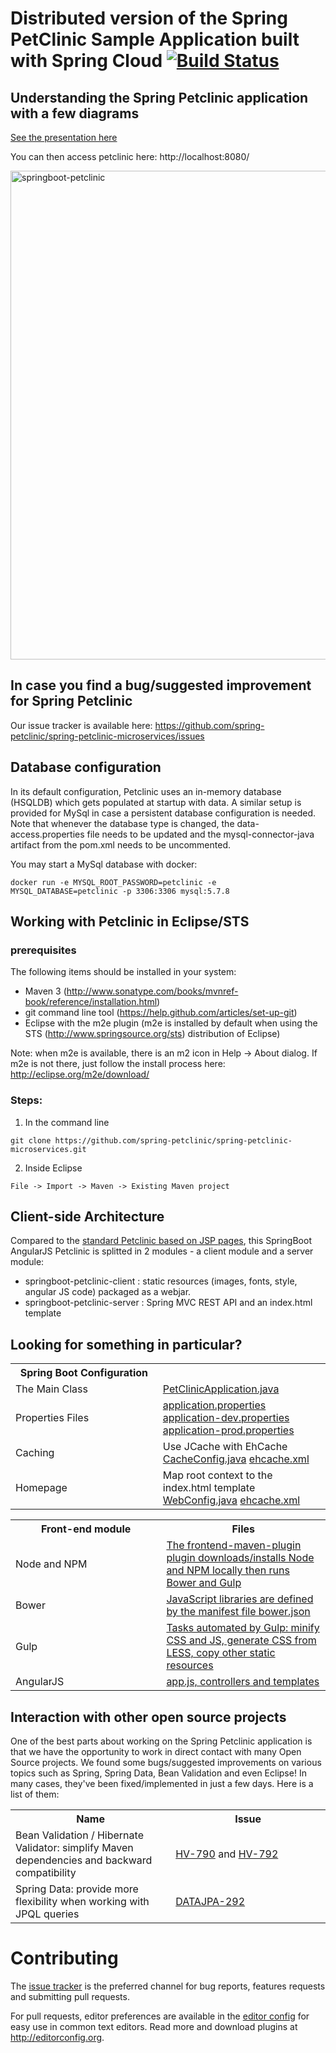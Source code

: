 # Distributed version of the Spring PetClinic Sample Application built with Spring Cloud [![Build Status](https://travis-ci.org/spring-petclinic/spring-petclinic-microservices.svg?branch=master)](https://travis-ci.org/spring-petclinic/spring-petclinic-microservices/)

## Understanding the Spring Petclinic application with a few diagrams
<a href="https://speakerdeck.com/michaelisvy/spring-petclinic-sample-application">See the presentation here</a>

You can then access petclinic here: http://localhost:8080/

<img width="782" alt="springboot-petclinic" src="https://cloud.githubusercontent.com/assets/838318/19653851/61c1986a-9a16-11e6-8b94-03fd7f775bb3.png">

## In case you find a bug/suggested improvement for Spring Petclinic
Our issue tracker is available here: https://github.com/spring-petclinic/spring-petclinic-microservices/issues

## Database configuration

In its default configuration, Petclinic uses an in-memory database (HSQLDB) which
gets populated at startup with data. A similar setup is provided for MySql in case a persistent database configuration is needed.
Note that whenever the database type is changed, the data-access.properties file needs to be updated and the mysql-connector-java artifact from the pom.xml needs to be uncommented.

You may start a MySql database with docker:

```
docker run -e MYSQL_ROOT_PASSWORD=petclinic -e MYSQL_DATABASE=petclinic -p 3306:3306 mysql:5.7.8
```

## Working with Petclinic in Eclipse/STS

### prerequisites
The following items should be installed in your system:
* Maven 3 (http://www.sonatype.com/books/mvnref-book/reference/installation.html)
* git command line tool (https://help.github.com/articles/set-up-git)
* Eclipse with the m2e plugin (m2e is installed by default when using the STS (http://www.springsource.org/sts) distribution of Eclipse)

Note: when m2e is available, there is an m2 icon in Help -> About dialog.
If m2e is not there, just follow the install process here: http://eclipse.org/m2e/download/


### Steps:

1) In the command line
```
git clone https://github.com/spring-petclinic/spring-petclinic-microservices.git
```
2) Inside Eclipse
```
File -> Import -> Maven -> Existing Maven project
```

## Client-side Architecture

Compared to the [standard Petclinic based on JSP pages](https://github.com/spring-projects/spring-petclinic), 
this SpringBoot AngularJS Petclinic is splitted in 2 modules - a client module and a server module:
* springboot-petclinic-client : static resources (images, fonts, style, angular JS code) packaged as a webjar.
* springboot-petclinic-server : Spring MVC REST API and an index.html template


## Looking for something in particular?

<table>
  <tr>
    <th width="300px">Spring Boot Configuration</th><th width="300px"></th>
  </tr>
  <tr>
    <td>The Main Class</td>
    <td><a href="/springboot-petclinic-server/src/main/java/org/springframework/samples/petclinic/application/PetClinicApplication.java">PetClinicApplication.java</a></td>
  </tr>
  <tr>
    <td>Properties Files</td>
    <td>
      <a href="/springboot-petclinic-server/src/main/resources/application.properties">application.properties</a>
      <a href="/springboot-petclinic-server/src/main/resources/application-dev.properties">application-dev.properties</a>
      <a href="/springboot-petclinic-server/src/main/resources/application-prod.properties">application-prod.properties</a>
    </td>
  </tr>
  <tr>
    <td>Caching</td>
    <td>Use JCache with EhCache <a href="/springboot-petclinic-server/src/main/java/org/springframework/samples/petclinic/config/CacheConfig.java">CacheConfig.java</a> <a href="/src/main/resources/ehcache.xml">ehcache.xml</a></td>
  </tr>
    <tr>
      <td>Homepage</td>
      <td>Map root context to the index.html template <a href="/springboot-petclinic-server/src/main/java/org/springframework/samples/petclinic/config/WebConfig.java">WebConfig.java</a> <a href="/src/main/resources/ehcache.xml">ehcache.xml</a></td>
    </tr>
</table>


<table>
  <tr>
    <th width="300px">Front-end module</th><th width="300px">Files</th>
  </tr>
  <tr>
      <td>Node and NPM</td>
      <td>
        <a href="/springboot-petclinic-client/pom.xml">The frontend-maven-plugin plugin downloads/installs Node and NPM locally then runs Bower and Gulp</a> 
      </td>
  </tr>
  <tr>
      <td>Bower</td>
      <td>
        <a href="/springboot-petclinic-client/bower.json">JavaScript libraries are defined by the manifest file bower.json</a>
      </td>
  </tr>
  <tr>
      <td>Gulp</td>
      <td>
        <a href="/springboot-petclinic-client/gulpfile.js">Tasks automated by Gulp: minify CSS and JS, generate CSS from LESS, copy other static resources</a> 
      </td>
  </tr>
    <tr>
        <td>AngularJS</td>
        <td>
          <a href="/springboot-petclinic-client/scripts/">app.js, controllers and templates</a> 
        </td>
    </tr>
</table>



## Interaction with other open source projects

One of the best parts about working on the Spring Petclinic application is that we have the opportunity to work in direct contact with many Open Source projects. We found some bugs/suggested improvements on various topics such as Spring, Spring Data, Bean Validation and even Eclipse! In many cases, they've been fixed/implemented in just a few days.
Here is a list of them:

<table>
  <tr>
    <th width="300px">Name</th>
    <th width="300px"> Issue </th>
  </tr>
  <tr>
    <td>Bean Validation / Hibernate Validator: simplify Maven dependencies and backward compatibility</td>
    <td>
      <a href="https://hibernate.atlassian.net/browse/HV-790"> HV-790</a> and <a href="https://hibernate.atlassian.net/browse/HV-792"> HV-792</a>
      </td>
  </tr>
  <tr>
    <td>Spring Data: provide more flexibility when working with JPQL queries</td>
    <td>
      <a href="https://jira.springsource.org/browse/DATAJPA-292"> DATAJPA-292</a>
      </td>
  </tr>    
</table>


# Contributing

The [issue tracker](https://github.com/spring-petclinic/spring-petclinic-microservices/issues) is the preferred channel for bug reports, features requests and submitting pull requests.

For pull requests, editor preferences are available in the [editor config](https://github.com/spring-projects/spring-petclinic/blob/master/.editorconfig) for easy use in common text editors. Read more and download plugins at <http://editorconfig.org>.


